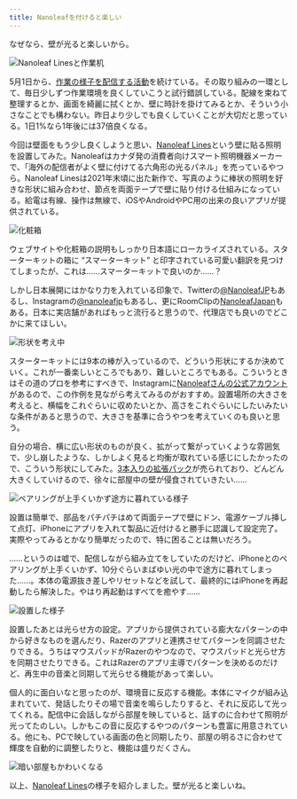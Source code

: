 ```yaml
---
title: Nanoleafを付けると楽しい
---
```

なぜなら、壁が光ると楽しいから。

![](https://lh3.googleusercontent.com/docs/AG8NV2YNhpKuFcZaB-4PfJiqZIfjiB9BpVyePNYDkzHNndONGpwnGIzzlUQtQ3T4hK61Ozq8RLK2L3bMKD5al0EpZHvhw2Y9h00SyKmfCcdQl_a0kYdvUMjhH9LVhmqFlybac4qUuKk58ilZnPp3qLC3MeblsaUowATuRdiOFpT9u7ogHoDzYp-kFz-loar31fZcgla8xdJv9d8Akb1c0qwj3zB-bPhJP5wMybCMg8sSod4Q1qUB33DYPYh4wM6xOJNZ7gJy0YNFEGOxsaG7gs-SebzhgQDqVQlKI7-lyco9MHQhQGjsgNeyMIBfiArF4hLTe4NIFNOytTnOx_5S7oe-oa8-CQ_1NOm-pPfO6eATXBkOeFNw6VUe_sSd_vhY_QWIMELHkkAz_sTgztMUmMDC9XeOlSAUEnrDsLfVt1QtgPfXWRSsX8B3GZBbTaZCJq1vD6NkZa69AX-PG-3ut52w1j7V-9Yk63JQBFMEjeYQAZDSKDPeEHUv9AjdMA6J6nu0eWmKHtMEO-0u5FQkzL5OBe0JJumdVNCscc65DLY3Fj6YvyH9XQBbffrINXumLM4f6Vs-xRbyeCvXbRPDlA7X32NKlfFwKdd5G3YRlMDjnMQvCaxZpNSgZMy_7PYrOh5_cxY-bhR3ZxVm8Ug3cPAEw-ZNkdD7iBmRPWTjg24f2MZb2VTXyJYJsRqkRcCQTqKtwAO2d3TOaX6anLb7mHfqh5F7tUmrhjsTHXv7eb3M_deU0_iCKmy3bQIYCJb3M4OvhEYZ-zyLfrK2tYqLiMISbp4wil6N3EWSZBAd0scLxQDoC0kgKaKUDxlLBcPleVUA3mz754oVLxgmSx3yemu3McAQROI2twyCGDGO8Sb69C_ph_Tt8QotqLfXnLiZaPvG_BICGXgae3b4dezJcXQ0OgD57mK5cHdJ6ZkUDLWP1eYSwukfjwJlEXoUVJiN3Ug0kbjpvw-QY5IhnMBim7OhlAX5o3TTE_kpB8Vb4k1Rlz3pCXV10FVxzVHKXctjoqja0ut98sZU4BuPls6hF95uqmb4n3ChMjh2nQNoye5gmiJ4YvI8A7DfliEKexvB48T_IKVV9Fzkpfd0b1HP-J5P9Vqi2yrCuMRK5do_zY4MSClhI9GsiUAIb7flUOpYG6jAxHrb3rFglfDhr8SRjsdIQvzn3BIe3CMbXGYYf9ftdjwu_fE6V752Zp8gUyQjE0siRxY-yKg36Xjlan1s-QbVjaWhNgBear-VCNFUiV2cYVXr3YckjA "Nanoleaf Linesと作業机")

5月1日から、[作業の様子を配信する活動](https://www.youtube.com/c/r7kamura)を続けている。その取り組みの一環として、毎日少しずつ作業環境を良くしていこうと試行錯誤している。配線を束ねて整理するとか、画面を綺麗に拭くとか、壁に時計を掛けてみるとか、そういう小さなことでも構わない。昨日より少しでも良くしていくことが大切だと思っている。1日1%なら1年後には37倍良くなる。

今回は壁面をもう少し良くしようと思い、[Nanoleaf Lines](https://www.amazon.co.jp/dp/B09MS3359S)という壁に貼る照明を設置してみた。Nanoleafはカナダ発の消費者向けスマート照明機器メーカーで、「海外の配信者がよく壁に付けてる六角形の光るパネル」を売っているやつら。Nanoleaf Linesは2021年末頃に出た新作で、写真のように棒状の照明を好きな形状に組み合わせ、節点を両面テープで壁に貼り付ける仕組みになっている。給電は有線、操作は無線で、iOSやAndroidやPC用の出来の良いアプリが提供されている。

![](https://lh3.googleusercontent.com/docs/AG8NV2Z_H_lnf55qjaOFmHlN5GFtcxhOYZ9YtghnUApv-j6a2ixUi_w3xbj7OjduouClvAdoPLRcfpY_6MZiJrT-09_entw7KpgTt_5amEk3KXOYCySI-3laOP-gsMzClfs4ycrpVDpi3zizg0f4nrugBDBd8qTp9ta6LAxy_YF4gvOpYIr23hpnPNr4YPx1gkFN4B-gG1pIaEZfOqvjE0EwV3pFHJYTWAkEbUGsY5OBqZIQ8B4rTX5eoT9OuVLio4wOduYpcURHz6hio5Oa7JY-B9ZA_qeCQvph1hXIOK_vx8vR4bfg1gs3TFT3Z1gEkGkyjk3UmwPjTiJsuJoCSCwb5mrwLaHlZQb6rChqfe-33E9uStTUYoQbUK7gyMN-_3jx5FndtNXwUMl6IUzQOGiWnIW8pJ55HfmqdVk8thNI1aj6XDN6DD1HmaFc1mPI9xRc1Jx0PGNWY3mp7mUh-gvyurkQBccnMqcBgTKk8gFgTtX0kU2o6TwgubmkwM6-qmAJkeDD8GanB_k7nTPnZq2Qm0OI7U-yxBHCGC0XRw8Wt8olr_GviyK9AVA7eXWAaEQIA4ZQgliz0M2EW6lG0Pz-jtIeOIUIN-vu7zDZr68lAbALxCYbb0QvFPXjcDh-OVhc_0HR0pmrSZWuAgUpvLPrCgQ2oR-DwmBJNL01DQqYJtRD8T8elpotmMOpcQpiq1NDH2RjSckmNr_YjeWt6yXl7-7870ZxruMnIvo_0i959z1BUVgjUv20cEq_yfn1CaINOvqujMVXhRgAKx0u2i2Ukyja37fvFhV1mYcIkeYnsGw8bMZ7CvSbByhd0EH-RGu5zTBmZNNoUKL_fdkA2WocFDFk1q8gcVKbYK3kC40xFKXfqxHcYv__A6Ru1yuM7evl9x8ldhr6gePAgXrAjFSFyHXl1EGAPSG21RsrqVBJ0nmIke3OibY7O2HFKvbVxLLdDA3HExHtBqhFSLIzo_13gBMYdbA4bazSfVz9dxRjrfL7R2b_l6AQK42lb_0f2ZZnVlmnvmZ6YXNlzvrWtGbMFh4sc5DV_CZbzC2olVjGIOwfb62SI3pE-mucXUcykRK-tj2zsyDHfZ6k1zr0kgl2bHrgDBaPmPGASCI-UIQKIm90rIZEZG7iTyRiiFvX0A63IVMnq--K4Spk8uD0RADrOfEYL2GOCwhUzN7Qo_Q-N0Yia28bydPg5fsc-QwLw1N8pJ67xWKgmlN8EmyRpAMi-77B_WKfolOuhELR0FE5DL9liRsPHA "化粧箱")

ウェブサイトや化粧箱の説明もしっかり日本語にローカライズされている。スターターキットの箱に “スマーターキット” と印字されている可愛い翻訳を見つけてしまったが、これは……スマーターキットで良いのか……？

しかし日本展開にはかなり力を入れている印象で、Twitterの[@NanoleafJP](https://twitter.com/NanoleafJP)もあるし、Instagramの[@nanoleafjp](https://www.instagram.com/nanoleafjp/)もあるし、更にRoomClipの[NanoleafJapan](https://roomclip.jp/myroom/5824865)もある。日本に実店舗があればもっと流行ると思うので、代理店でも良いのでどこかに来てほしい。

![](https://lh3.googleusercontent.com/docs/AG8NV2ahs_v-5KPuDOzHMkyGjGD3f_GqByuDm8VwwcPOmDkgjtEr8K6Czmsde5s8sxvLq45Gu0Ipv3r2repijRzaiLZ63kQUFnLj51mNXWifRRB4OWWy34LiRhsJOEIf5mKy5YYhAvdaVbLK0FkqjLChJEoC1TkfkxwKgS00d6cVU0tS2E9cxKi-u-sGf7mjwJQ3x4WyJz-GX2U02Ue8vWvWtFDUvAiDdyujbush8cqQAXF78jNu6h78LsC2AnwPL0gsbg32URHRI0f9VpHlr6y97TiK57rhbcSt3i-ahZhvoCkRkOEA-WmcLdMxIX10ywyoh0yjLvUYoAcI5eJqOmBbSQ6jSM3G_-KZyCA2egBpJJaXZ8GPuTjeIe4PeeyQLEzlL_hELXlvEN9UqcItVKKX4pBPzlTKhcsQ7Rvr9YIt7hTlelD-j4iw-pIwNXcvwesVQHBulUFNb7p29_xJet_N4BU1F544EK7FYbgc7dbyeUsXW1IH4Ct536OwtHaWd8o1Kqe2OBKderRcpFw39ITbVv3EQqKbASlyXH7p1eWGvuF4txFIXJbMUFGTezBQfR_PW0wJYwDt33OB6JCcT20VGRnRHofo6SebyGfqPjqGOh8PlnRljwvlDn7dPN8f88VBaHdEZFQDzl3f7TiVgSdplBSeTyV_kX71-jWs-aGRm7wVpj4WU3CjcFrwZYUsFVE6dakQUu8BWGc63NVyz3lFQvrXa25HqWmbKhAMZrxYQwkMUnhMFL2huLZKGOoDzolyNsotipGrxMg5iC-xq2_Xtzh8F5sBzBv7jM_tGOZKdYomHQaHNVoRDVORI1C5zS-ex-bLKKfl6S3_alBi7zYy3SIJ2hXjcWzX_m64-K1bazv1aE6kjXfyOTOXhdAcdVWlQ6WeXBBSc4l12maBrR6gvwdsZwICI0moPAdJNyVr0b8EJqHCW_pUJ8Y6xqf0b9iBliyfwx10s6ekWxPUmYE1R9JNoUAvzi8nig4I2jMlvr-VbblYD49YwX3btiO7yWiOr9BUcd43uBN8ap32PwXymOSZrtXRT5MRyaok97S9kSTWhzhy1G5aK1-Qu-4kffDO4nY1ekSgj0viAwRmA9sCLlzEkl0wgRRqFqDm3cdSFjxN5jKVKSjvkeyTsG6bBs3KyZE8o-DfmX8rE9TB3rUT24eskJl-r1vbz7PlY_oyPKYpM8QROlGs49W2RCShVOf0cAolu0EfHx6dWP_C1_kWo7tEVoy4Gvn-PTKaPlA_VClJHVjn "形状を考え中")

スターターキットには9本の棒が入っているので、どういう形状にするか決めていく。これが一番楽しいところでもあり、難しいところでもある。こういうときはその道のプロを参考にすべきで、Instagramに[Nanoleafさんの公式アカウント](https://www.instagram.com/nanoleaf/)があるので、この作例を見ながら考えてみるのがおすすめ。設置場所の大きさを考えると、横幅をこれぐらいに収めたいとか、高さをこれぐらいにしたいみたいな条件があると思うので、大きさを基準に合うやつを考えていくのも良いと思う。

自分の場合、横に広い形状のものが良く、拡がって繋がっていくような雰囲気で、少し崩したような、しかしよく見ると均衡が取れている感じにしたかったので、こういう形状にしてみた。[3本入りの拡張パック](https://www.amazon.co.jp/dp/B09JHSG2R5)が売られており、どんどん大きくしていけるので、徐々に部屋中の壁が侵食されていきたい……

![](https://lh3.googleusercontent.com/docs/AG8NV2ZqzgJzqMdMG1bDZ7TZh1SYnsvucigMdfz2m7puLOuTC5gw3ETWfqGv_oe0uQ56uiONUNgHq7Y8lFAReABBcZIJcVg6-xcc5gXUu52Z2JswUxR1d26mHpKjKN8lqJSSfxCmwmiFZQfXXNyde3xQ2OAl7-6kyf4T0LgTiCT5-9QLfdGLj1ZSxKE0h7npyd-3dVTSn65F3T4ErPgLem12eB3UgBBK-pN3WxsNthXt4syPHFRwtE_7g487vf05s22yJJYqA8zo07AFEBlZekI4Zfx5XF2QeSwPZTlfArSIN6P-ABi5aeO4ILKXrcsLvYA5pR7LmxFtTdrtXITXTlwIzHokMDRsYIi-3Wh0HrnorNk5uJnQpz-4yvpQMfuOPq_g3WajcmuhlEKmJi9kkCdDChoTzYVe9vA4dRL-EkYuxgMecg4r6xSQ4pUjnvRXgQQ5uaGzjzP7OIYdyGJ5k11Z257Mp-mIXLiMRQH-slPHd9ZYvbqylUjgBE0Sa22fYG0O_Wv6RMunYMXAQqv0d8d1Y0y-a1GeWH3kfaG9H8_qRD1qPWWT5NqwaeYIEUSA62P_-oH45qzRnHrDYp6OrQPtzfKMx_Zq1J292bBWEScg_6avcvIIcg0YBx88L2K40w2CVYBCO26HYOAbfyTUN50lqhOXaZuAlGiN4i8TaB8M5qP0BUhYpS-ebOOe2uagIrM0tUnb9O_UAlx3EPygG5jF7Im7UlQV0ghtmlWov5-zWs84gtl4QOG7NG95W5xjFJo5GhrSGCs1-1xOV06lllcDocB2q_B7ILEBsTwi3jiZR0gmNWLBc_uMElRRwXCLGeKyPr64-KI6lD6jz_NtgVyPZ4m-P0MOBB7agpjZsiUv36fSuPMjsckb_3wQJgy05iyyPwytUUSZQYQc8EyErLIdFdCurXKGngiKe6dAtTqQsZATK-5eP5WF23EjdnedZVPyTSysGkyX4XmnmH6wIGTZoURS2oRsPMxKMxJsNj1GoBDX_9UcRcR5gn9OhWxaKnJyg9GzMB4Z8TWPZ_d9fN3WWAfnwtdSos0FGam7F51lbyIdqh2_6N55vbw6K4SQvHzOD3rYvrBXXuq0FSiQTT5Ls3NdbriMfNqQSQVcOF9kZrpqsf4YBuYKYJU14drrkBGVly6Zg_GKDrZPhWONX0HrIpvAkglCr3OaU19VaHEIg8ZQLKOhhrcqW43XNp0pXz-P6Dh6ipEodS15eCsQzj-ahdOTkjUkWMpldy-MszbAuNVdzxWS "ペアリングが上手くいかず途方に暮れている様子")

設置は簡単で、部品をパチパチはめて両面テープで壁にドン、電源ケーブル挿して点灯、iPhoneにアプリを入れて製品に近付けると勝手に認識して設定完了。実際やってみるとかなり簡単だったので、特に困ることは無いだろう。

……というのは嘘で、配信しながら組み立てをしていたのだけど、iPhoneとのペアリングが上手くいかず、10分ぐらいまばゆい光の中で途方に暮れてしまった……。本体の電源抜き差しやリセットなどを試して、最終的にはiPhoneを再起動したら解決した。やはり再起動はすべてを癒やす……

![](https://lh3.googleusercontent.com/docs/AG8NV2Y7pbfSWy5tSx8lJYdSvv0BWCkg61_FdwizJwegcodhrC-PpkriqGESKC4TBQtXvuGhZTWmWpiVgiUxXEXc8VqO9IF2SWTSpJYyqQfbUZpNX_g-iP7X02X8E_IrDD7jBWulnlp1X3LtsqhhkWHvRYJT295ey5t19pGeIe5ZUSvURTWMQXRI5FHNHrrjxolVmhlPb_XsqM2bd8AmGMcYTzLBs___uGUsgQCeDf9CZ7WQMH5sU76MUt7tyV7_f4kxX0VclhkUCSUz93cQIWil6Bse8P4bbW5OndbxFW0Sjux-yWn2_XvnNSk62G1dNUjZ4jtA73sR4cw4F05_5eMQMj5SQZ1vgP0cI_idQhq9qR8v_FWIbE1PotNHoVtCv05nCOjVC6PM5VwDfPb5v2lHPsUec8NCqCxRIWB5OgJr7HP7TVJiRVAz7HdPu_Z_NT2DmD-ILML6MODQ2pQ9LtSW8azEsRSZHuYXqUuL_Bd_9YtFOX_dEjAJNXV7stHU36H_aKfvqTtiPrjtASH_d7i3-kciWpHfE2fenEwX684fJgDaMO69Eeh6wbQla5vTZcQQN3z0Cj0cm_I36dmoPu4QuL_VjqqY3ENd2IUcZIwTiyY2P_xrTKLTVqatgAWvzCvFdJHs2UoN4MBPcDMpA0YRNUOwSLNTAlrK7yT9N3-0a1rS0-_TXjZiumAFPBG45Pm-iJej5fkB_UNkzBarP5xn06EZozBEM4y1piuxAgTXEweBOKpGxXLoU8NvyUevdxjKiqcXe3JEswbDwwkufSIfLDf_soA-VEkegEznoX5pkj7t2WHmtZaVFMozAdTNMjzLvZlngXBDSLgZ7T_y_7kWw5Pwv8RlhgATEGhJfTRTVNqZXtopwM5DoQ8T-mBt3UMPeLr0L68L--wmXGJJ71A5a0kelZebhTnCHFkg06wPwPWSmIJegpqUw6GxxJh-xWcCmTSblRz1WwYzNZuBM1IEKUo3ifD3InIcOBC-6O2BCD0O46S_5eXinMRLRGLjFuIEEhtMJmCL312mqCd-dHl0ZmszNixqjgK-KC1J36tQ76bE-tiLUC09TKJaWfH6mOY3JCsE3aOfFC1sIWEd3qy-ELU_YhHTW75DnKl1sULywwlqXkrgOO1UEutnpnLua_mU1IBevaK1TNIzzLjkZwW9oR9jFdiOF4hr6DD0AA8WX3yRBCunBxb_3o0_FsVTHnWX63HphhwQbBkiL94BbwG4jjBxc493d2HgDtiYuH6EdG5HdFuIRg "設置した様子")

設置したあとは光らせ方の設定。アプリから提供されている膨大なパターンの中から好きなものを選んだり、Razerのアプリと連携させてパターンを同調させたりできる。うちはマウスパッドがRazerのやつなので、マウスパッドと光らせ方を同期させたりできる。これはRazerのアプリ主導でパターンを決めるのだけど、再生中の音楽と同期して光らせる機能があって楽しい。

個人的に面白いなと思ったのが、環境音に反応する機能。本体にマイクが組み込まれていて、発話したりその場で音楽を鳴らしたりすると、それに反応して光ってくれる。配信中に会話しながら部屋を映していると、話すのに合わせて照明が光ってたのしい。しかもこの音に反応するやつのパターンも豊富に用意されている。他にも、PCで映している画面の色と同期したり、部屋の明るさに合わせて輝度を自動的に調整したりと、機能は盛りだくさん。

![](https://lh3.googleusercontent.com/docs/AG8NV2b5ftBl-8cTPgAkwH5LE6PAaeXHF_kHEDN4WCQ7oOr2u_2MfmMUaZUuJBn64twRTWG_qznLpU-L0wXaeZzmHaZrqZeClRBQrkGCpPPXT5XJDJ2TxkLeXtf8qwTwzxLS3EURDpfzB88TmzYh1tMOOXtwwuvDOFo6xtVMSY0uzTd3OoyMIOBbGsT616hTx3Lhk5aZ3Rt6jx3tIyi87kO516-jHrgZ91svtlG9EejS8ZSARqvGS9DirPEJS6hFkuFDUMyARBDV5hlwb9G7McF91_rRiUHeJhTOsJHXKhBzuxJAgp2mENX3kDzO2dBKRgV1XVOumr53a_Ug8D8bke61RcmAaUhJQ6Dw9K-iLnFJC7CKwywjI0poFDHZ1laPg1UinVHD6exuAUbVfuoO9qhAaoXshRqroLvKoaldMmNldJh9-jCK1HRQGZnaIiD41brGif6CaiXUAVcLaTd6krZMHy3HpgWDCdsflykUjAqyX8t5uORkXRvjhfrTcViHMY1vMWI7e6tmHGxRhKnckXWDMSYntiuIM5z25rFK6O0X_b28qYTUwkS6XBks99YVwP4nxmhI8mns7kdjpm8vF0fDyktTXk_2FUkEbjW8hwDD683ABNYHvd0sk12UHN2kNWftAiPurF2qzFW_m9LyjTQesaDu1_Uq2bN3wt8v0JqPyZXkTygTRLi97UX7Z4ZGRP-dRlNxf_r37PmlqfbsBl_vWKYvbLNldQ_R4FWBuN85CrazqcLCtvBxQzC9MkA3ZsXQ2GcUQjuWrgyxDFyewu8Qc0CKjaY3jbRs4cnd72_fOU3wny0JMzkqM-2EmC-THKwUphowBtUg3RJTFm3hOyJk_7t3ja8MQ5qoEmWfg_A8G_pn12m2Ca3QcZuK45yItqri6dGF2pkgXtJBl2nniuI1SZrNspwMhmjLkYiG2Ty3Q2GTLJmDYOIWLYWqqcnqBIuVROE4GjWoh0vAGMq7yH9haZLtGIX5ldVEgTxre_b_D1fsVLjGz9mkRZmkk2NTq9X9SIN9rrEopo-mG_P6sepOYYqdz8DFgXwZfQuC3mMjBd5i4G2HTi7IwBx1HxWJrHRzGr7ft4hrYStgI9m2ssvdo-tjO2FQmXj2q8iLkTvCTz6_HHkNUGH5j2gH8crUvAx5OHP1hCBeBamDLfa_papcEKl7MQMF-c9zu1a41jtq-wTQLIo1EKFOCkTkwC3CHGVMFdYUhAooZZUc9InfjZgwLLgoKn4JjAcxbo49jlAEyoElSlmffw "暗い部屋もかわいくなる")

以上、[Nanoleaf Lines](https://www.amazon.co.jp/dp/B09MS3359S)の様子を紹介しました。壁が光ると楽しいね。
